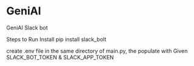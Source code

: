 # GeniAI
GeniAI Slack bot 

Steps to Run
Install
pip install slack_bolt

create .env file in the same directory of main.py, the populate with Given SLACK_BOT_TOKEN & SLACK_APP_TOKEN

